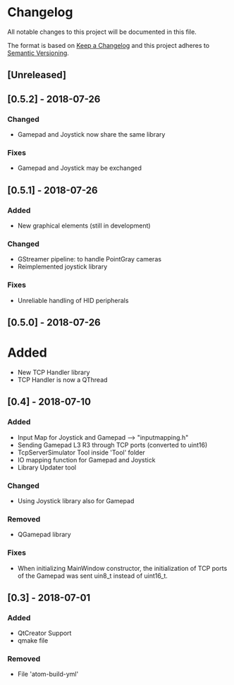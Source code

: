 # Changelog
All notable changes to this project will be documented in this file.

The format is based on [Keep a Changelog](https://keepachangelog.com/en/1.0.0/)
and this project adheres to [Semantic Versioning](https://semver.org/spec/v2.0.0.html).

## [Unreleased]

## [0.5.2] - 2018-07-26
### Changed
- Gamepad and Joystick now share the same library

### Fixes
- Gamepad and Joystick may be exchanged

## [0.5.1] - 2018-07-26
### Added
- New graphical elements (still in development)

### Changed
- GStreamer pipeline: to handle PointGray cameras
- Reimplemented joystick library

### Fixes
- Unreliable handling of HID peripherals

## [0.5.0] - 2018-07-26
# Added
- New TCP Handler library
- TCP Handler is now a QThread

## [0.4] - 2018-07-10
### Added
- Input Map for Joystick and Gamepad --> "inputmapping.h"
- Sending Gamepad L3 R3 through TCP ports (converted to uint16)
- TcpServerSimulator Tool inside 'Tool' folder
- IO mapping function for Gamepad and Joystick
- Library Updater tool

### Changed
- Using Joystick library also for Gamepad

### Removed
- QGamepad library

### Fixes
- When initializing MainWindow constructor, the initialization of TCP ports of the Gamepad
	was sent uin8_t instead of uint16_t.

## [0.3] - 2018-07-01
### Added
- QtCreator Support
- qmake file

### Removed
- File 'atom-build-yml'
